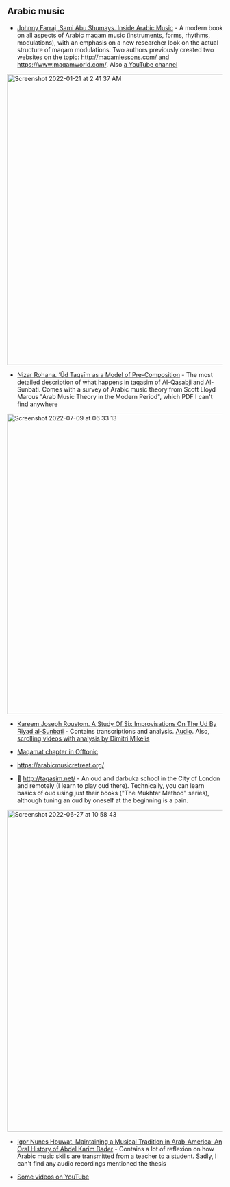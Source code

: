 Arabic music
---

- [Johnny Farraj, Sami Abu Shumays. Inside Arabic Music](https://amzn.to/3AiJBxj) - A modern book on all aspects of Arabic maqam music (instruments, forms, rhythms, modulations), with an emphasis on a new researcher look on the actual structure of maqam modulations. Two authors previously created two websites on the topic: http://maqamlessons.com/ and https://www.maqamworld.com/. Also [a YouTube channel](https://www.youtube.com/channel/UCvQd4jztGgzPu4XRZZdPjSw)

<img width="678" alt="Screenshot 2022-01-21 at 2 41 37 AM" src="https://user-images.githubusercontent.com/1491908/150439587-5f279385-0b7f-4ad4-8ab0-4296375830d4.png">

- [Nizar Rohana. ‘Ūd Taqsīm as a Model of Pre-Composition](https://scholarlypublications.universiteitleiden.nl/access/item%3A3247276/view) - The most detailed description of what happens in taqasim of Al-Qasabji and Al-Sunbati. Comes with a survey of Arabic music theory from Scott Lloyd Marcus "Arab Music Theory in the Modern Period", which PDF I can't find anywhere

<img width="700" alt="Screenshot 2022-07-09 at 06 33 13" src="https://user-images.githubusercontent.com/1491908/178084811-e7712b76-16c1-42c0-8544-f24f98f2e347.png">

- [Kareem Joseph Roustom. A Study Of Six Improvisations On The Ud By Riyad al-Sunbati](https://www.dropbox.com/s/30q58sjj2jaujx3/sunbati_taqasim_study.pdf?dl=0) - Contains transcriptions and analysis. [Audio](https://www.youtube.com/watch?v=RzldNCWPkEw&list=OLAK5uy_kux1r3eMTBnNauRmfkoVY-wCYaI84hHfM&index=1). Also, [scrolling videos with analysis by Dimitri Mikelis](https://www.youtube.com/watch?v=745oFdcQUM8&list=PLQREsa4XqknyXYtIJmunPxAHO7ougjA9Y)

- [Maqamat chapter in Offtonic](https://offtonic.com/theory/book/7-9.html)

- https://arabicmusicretreat.org/

- 🏴󠁧󠁢󠁥󠁮󠁧󠁿 http://taqasim.net/ - An oud and darbuka school in the City of London and remotely (I learn to play oud there). Technically, you can learn basics of oud using just their books ("The Mukhtar Method" series), although tuning an oud by oneself at the beginning is a pain.

<img width="750" alt="Screenshot 2022-06-27 at 10 58 43" src="https://user-images.githubusercontent.com/1491908/175863254-2a9f7009-4537-46f0-bdc3-b64014e06379.png">

- [Igor Nunes Houwat. Maintaining a Musical Tradition in Arab-America: An Oral History of Abdel Karim Bader](https://d.lib.msu.edu/etd/1378/datastream/OBJ/View/) - Contains a lot of reflexion on how Arabic music skills are transmitted from a teacher to a student. Sadly, I can't find any audio recordings mentioned the thesis

- [Some videos on YouTube](https://www.youtube.com/results?search_query=maqam+analysis)


